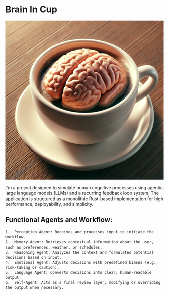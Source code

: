 # Brain In Cup

![Brain](brain.png)

I'm a project designed to simulate human cognitive processes using agentic large language models (LLMs) and a recurring feedback loop system. The application is structured as a monolithic Rust-based implementation for high performance, deployability, and simplicity.

## Functional Agents and Workflow:
	1.	Perception Agent: Receives and processes input to initiate the workflow.
	2.	Memory Agent: Retrieves contextual information about the user, such as preferences, weather, or schedules.
	3.	Reasoning Agent: Analyzes the context and formulates potential decisions based on input.
	4.	Emotional Agent: Adjusts decisions with predefined biases (e.g., risk-taking or caution).
	5.	Language Agent: Converts decisions into clear, human-readable output.
	6.	Self-Agent: Acts as a final review layer, modifying or overriding the output when necessary.

